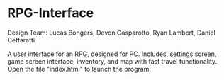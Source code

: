 # RPG-Interface

Design Team: Lucas Bongers, Devon Gasparotto, Ryan Lambert, Daniel Ceffaratti

A user interface for an RPG, designed for PC. Includes, settings screen, game screen interface, inventory, and map with fast travel functionality. Open the file "index.html" to launch the program. 
